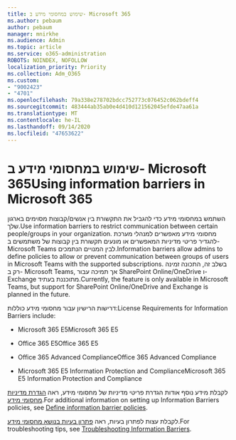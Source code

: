 ```yaml
---
title: שימוש במחסומי מידע ב- Microsoft 365
ms.author: pebaum
author: pebaum
manager: mnirkhe
ms.audience: Admin
ms.topic: article
ms.service: o365-administration
ROBOTS: NOINDEX, NOFOLLOW
localization_priority: Priority
ms.collection: Adm_O365
ms.custom:
- "9002423"
- "4701"
ms.openlocfilehash: 79a338e278702bdcc752773c076452c062bdeff4
ms.sourcegitcommit: 483444ab35ab0e4d410d121562045efde47aa61a
ms.translationtype: MT
ms.contentlocale: he-IL
ms.lasthandoff: 09/14/2020
ms.locfileid: "47653622"
---
```

# <a name="using-information-barriers-in-microsoft-365"></a><span data-ttu-id="2f188-102">שימוש במחסומי מידע ב- Microsoft 365</span><span class="sxs-lookup"><span data-stu-id="2f188-102">Using information barriers in Microsoft 365</span></span>

<span data-ttu-id="2f188-103">השתמש במחסומי מידע כדי להגביל את התקשורת בין אנשים/קבוצות מסוימים בארגון שלך.</span><span class="sxs-lookup"><span data-stu-id="2f188-103">Use information barriers to restrict communication between certain people/groups in your organization.</span></span> <span data-ttu-id="2f188-104">מחסומי מידע מאפשרים למנהלי מערכת להגדיר פריטי מדיניות המאפשרים או מונעים תקשורת בין קבוצות של משתמשים ב-Microsoft Teams לבין המנויים הנתמכים.</span><span class="sxs-lookup"><span data-stu-id="2f188-104">Information barriers allow admins to define policies to allow or prevent communication between groups of users in Microsoft Teams with the supported subscriptions.</span></span>  <span data-ttu-id="2f188-105">בשלב זה, התכונה זמינה רק ב- Microsoft Teams, אך תמיכה עבור SharePoint Online/OneDrive ו- Exchange מתוכננת בעתיד.</span><span class="sxs-lookup"><span data-stu-id="2f188-105">Currently, the feature is only available in Microsoft Teams, but support for SharePoint Online/OneDrive and Exchange is planned in the future.</span></span>

<span data-ttu-id="2f188-106">דרישות הרישיון עבור מחסומי מידע כוללות:</span><span class="sxs-lookup"><span data-stu-id="2f188-106">License Requirements for Information Barriers include:</span></span>

- <span data-ttu-id="2f188-107">Microsoft 365 E5</span><span class="sxs-lookup"><span data-stu-id="2f188-107">Microsoft 365 E5</span></span>

- <span data-ttu-id="2f188-108">Office 365 E5</span><span class="sxs-lookup"><span data-stu-id="2f188-108">Office 365 E5</span></span>

- <span data-ttu-id="2f188-109">Office 365 Advanced Compliance</span><span class="sxs-lookup"><span data-stu-id="2f188-109">Office 365 Advanced Compliance</span></span>

- <span data-ttu-id="2f188-110">Microsoft 365 E5 Information Protection and Compliance</span><span class="sxs-lookup"><span data-stu-id="2f188-110">Microsoft 365 E5 Information Protection and Compliance</span></span>

<span data-ttu-id="2f188-111">לקבלת מידע נוסף אודות הגדרת פריטי מדיניות של מחסומי מידע, ראה [הגדרת מדיניות מחסומי מידע](https://docs.microsoft.com/microsoft-365/compliance/information-barriers-policies).</span><span class="sxs-lookup"><span data-stu-id="2f188-111">For additional information on setting up Information Barriers policies, see [Define information barrier policies](https://docs.microsoft.com/microsoft-365/compliance/information-barriers-policies).</span></span>

<span data-ttu-id="2f188-112">לקבלת עצות לפתרון בעיות, ראה [פתרון בעיות בנושא מחסומי מידע](https://docs.microsoft.com/microsoft-365/compliance/information-barriers-troubleshooting).</span><span class="sxs-lookup"><span data-stu-id="2f188-112">For troubleshooting tips, see [Troubleshooting Information Barriers](https://docs.microsoft.com/microsoft-365/compliance/information-barriers-troubleshooting).</span></span>
